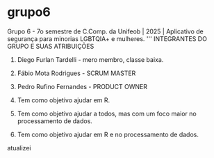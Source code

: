 # grupo6
Grupo 6 - 7o semestre de C.Comp. da Unifeob | 2025 | Aplicativo de segurança para minorias LGBTQIA+ e mulheres.
'''
INTEGRANTES DO GRUPO E SUAS ATRIBUIÇÕES
1. Diego Furlan Tardelli - mero membro, classe baixa.
2. Fábio Mota Rodrigues - SCRUM MASTER
3. Pedro Rufino Fernandes - PRODUCT OWNER

1. Tem como objetivo ajudar em R.
2. Tem como objetivo ajudar a todos, mas com um foco maior no processamento de dados.
3. Tem como objetivo ajudar em R e no processamento de dados.

atualizei
